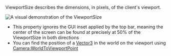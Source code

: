 ViewportSize describes the dimensions, in pixels, of the client's viewport.

![A visual demonstration of the ViewportSize](https://developer.roblox.com/assets/blt2287d09729431008/ViewportSize.png)

*   This property ignores the GUI inset applied by the top bar, meaning the center of the screen can be found at precisely at 50% of the ViewportSize in both directions
*   You can find the position of a [Vector3](https://developer.roblox.com/en-us/api-reference/datatype/Vector3) in the world on the viewport using [Camera:WorldToViewportPoint](https://developer.roblox.com/en-us/api-reference/function/Camera/WorldToViewportPoint)